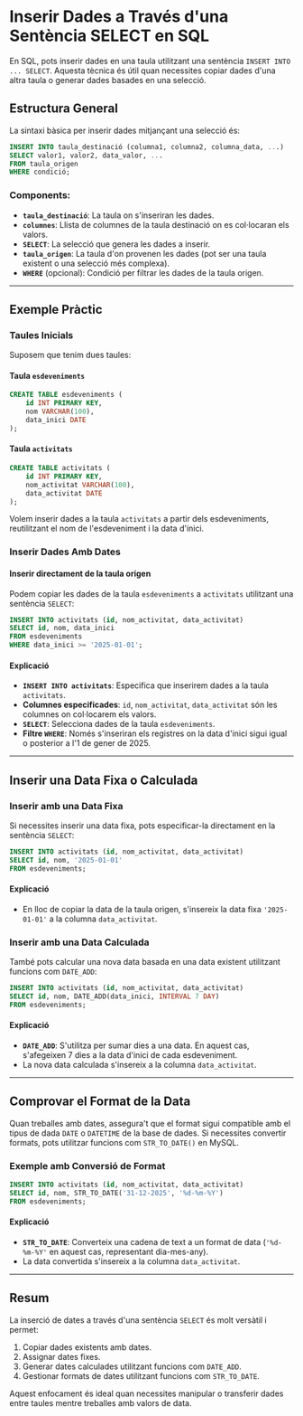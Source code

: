 # Inserir Dades a Través d'una Sentència SELECT en SQL

En SQL, pots inserir dades en una taula utilitzant una sentència `INSERT INTO ... SELECT`. Aquesta tècnica és útil quan necessites copiar dades d'una altra taula o generar dades basades en una selecció.

## Estructura General

La sintaxi bàsica per inserir dades mitjançant una selecció és:

```sql
INSERT INTO taula_destinació (columna1, columna2, columna_data, ...)
SELECT valor1, valor2, data_valor, ...
FROM taula_origen
WHERE condició;
```

### Components:
- **`taula_destinació`**: La taula on s'inseriran les dades.
- **`columnes`**: Llista de columnes de la taula destinació on es col·locaran els valors.
- **`SELECT`**: La selecció que genera les dades a inserir.
- **`taula_origen`**: La taula d'on provenen les dades (pot ser una taula existent o una selecció més complexa).
- **`WHERE`** (opcional): Condició per filtrar les dades de la taula origen.

---

## Exemple Pràctic

### Taules Inicials

Suposem que tenim dues taules: 

#### Taula `esdeveniments`
```sql
CREATE TABLE esdeveniments (
    id INT PRIMARY KEY,
    nom VARCHAR(100),
    data_inici DATE
);
```

#### Taula `activitats`
```sql
CREATE TABLE activitats (
    id INT PRIMARY KEY,
    nom_activitat VARCHAR(100),
    data_activitat DATE
);
```

Volem inserir dades a la taula `activitats` a partir dels esdeveniments, reutilitzant el nom de l'esdeveniment i la data d'inici.

### Inserir Dades Amb Dates

#### Inserir directament de la taula origen

Podem copiar les dades de la taula `esdeveniments` a `activitats` utilitzant una sentència `SELECT`:

```sql
INSERT INTO activitats (id, nom_activitat, data_activitat)
SELECT id, nom, data_inici
FROM esdeveniments
WHERE data_inici >= '2025-01-01';
```

#### Explicació
- **`INSERT INTO activitats`**: Especifica que inserirem dades a la taula `activitats`.
- **Columnes especificades**: `id`, `nom_activitat`, `data_activitat` són les columnes on col·locarem els valors.
- **`SELECT`**: Selecciona dades de la taula `esdeveniments`.
- **Filtre `WHERE`**: Només s'inseriran els registres on la data d'inici sigui igual o posterior a l'1 de gener de 2025.

---

## Inserir una Data Fixa o Calculada

### Inserir amb una Data Fixa

Si necessites inserir una data fixa, pots especificar-la directament en la sentència `SELECT`:

```sql
INSERT INTO activitats (id, nom_activitat, data_activitat)
SELECT id, nom, '2025-01-01'
FROM esdeveniments;
```

#### Explicació
- En lloc de copiar la data de la taula origen, s'insereix la data fixa `'2025-01-01'` a la columna `data_activitat`.

### Inserir amb una Data Calculada

També pots calcular una nova data basada en una data existent utilitzant funcions com `DATE_ADD`:

```sql
INSERT INTO activitats (id, nom_activitat, data_activitat)
SELECT id, nom, DATE_ADD(data_inici, INTERVAL 7 DAY)
FROM esdeveniments;
```

#### Explicació
- **`DATE_ADD`**: S'utilitza per sumar dies a una data. En aquest cas, s'afegeixen 7 dies a la data d'inici de cada esdeveniment.
- La nova data calculada s'insereix a la columna `data_activitat`.

---

## Comprovar el Format de la Data

Quan treballes amb dates, assegura't que el format sigui compatible amb el tipus de dada `DATE` o `DATETIME` de la base de dades. Si necessites convertir formats, pots utilitzar funcions com `STR_TO_DATE()` en MySQL.

### Exemple amb Conversió de Format

```sql
INSERT INTO activitats (id, nom_activitat, data_activitat)
SELECT id, nom, STR_TO_DATE('31-12-2025', '%d-%m-%Y')
FROM esdeveniments;
```

#### Explicació
- **`STR_TO_DATE`**: Converteix una cadena de text a un format de data (`'%d-%m-%Y'` en aquest cas, representant dia-mes-any).
- La data convertida s'insereix a la columna `data_activitat`.

---

## Resum

La inserció de dates a través d'una sentència `SELECT` és molt versàtil i permet:

1. Copiar dades existents amb dates.
2. Assignar dates fixes.
3. Generar dates calculades utilitzant funcions com `DATE_ADD`.
4. Gestionar formats de dates utilitzant funcions com `STR_TO_DATE`.

Aquest enfocament és ideal quan necessites manipular o transferir dades entre taules mentre treballes amb valors de data.
